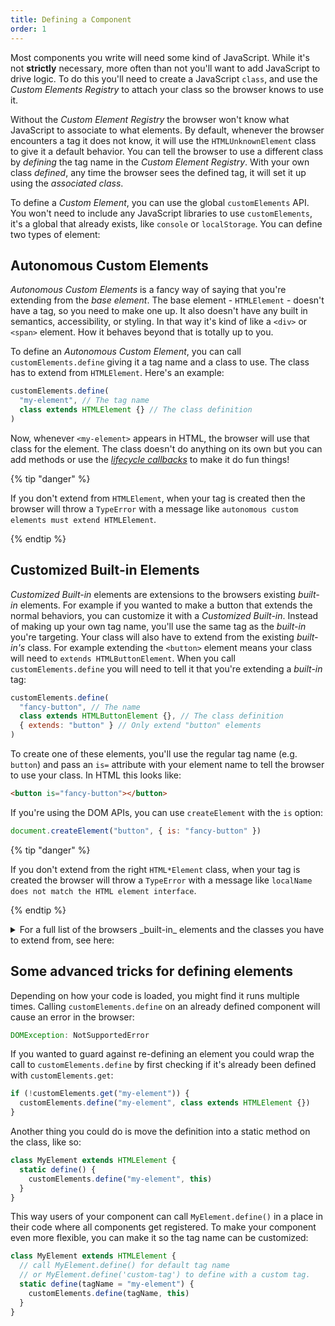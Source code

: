 ```yaml
---
title: Defining a Component
order: 1
---
```


Most components you write will need some kind of JavaScript. While it's not **strictly** necessary, more often than not
you'll want to add JavaScript to drive logic. To do this you'll need to create a JavaScript `class`, and use the _Custom
Elements Registry_ to attach your class so the browser knows to use it.

Without the _Custom Element Registry_ the browser won't know what JavaScript to associate to what elements. By default,
whenever the browser encounters a tag it does not know, it will use the `HTMLUnknownElement` class to give it a default
behavior. You can tell the browser to use a different class by _defining_ the tag name in the _Custom Element Registry_.
With your own class _defined_, any time the browser sees the defined tag, it will set it up using the _associated
class_.

To define a _Custom Element_, you can use the global `customElements` API. You won't need to include any JavaScript
libraries to use `customElements`, it's a global that already exists, like `console` or `localStorage`. You can define
two types of element:

## Autonomous Custom Elements

_Autonomous Custom Elements_ is a fancy way of saying that you're extending from the _base element_. The base element -
`HTMLElement` - doesn't have a tag, so you need to make one up. It also doesn't have any built in semantics,
accessibility, or styling. In that way it's kind of like a `<div>` or `<span>` element. How it behaves beyond that is
totally up to you.

To define an _Autonomous Custom Element_, you can call `customElements.define` giving it a tag name and a class to use.
The class has to extend from `HTMLElement`. Here's an example:

```js
customElements.define(
  "my-element", // The tag name
  class extends HTMLElement {} // The class definition
)
```

Now, whenever `<my-element>` appears in HTML, the browser will use that class for the element. The class doesn't do
anything on its own but you can add methods or use the [_lifecycle callbacks_][lifecycle] to make it do fun things!

{% tip "danger" %}

If you don't extend from `HTMLElement`, when your tag is created then the browser will throw a `TypeError` with a
message like `autonomous custom elements must extend HTMLElement`.

{% endtip %}

## Customized Built-in Elements

_Customized Built-in_ elements are extensions to the browsers existing _built-in_ elements. For example if you wanted to
make a button that extends the normal behaviors, you can customize it with a _Customized Built-in_. Instead of making up
your own tag name, you'll use the same tag as the _built-in_ you're targeting. Your class will also have to extend from
the existing _built-in's_ class. For example extending the `<button>` element means your class will need to
`extends HTMLButtonElement`. When you call `customElements.define` you will need to tell it that you're extending a
_built-in_ tag:

```js
customElements.define(
  "fancy-button", // The name
  class extends HTMLButtonElement {}, // The class definition
  { extends: "button" } // Only extend "button" elements
)
```

To create one of these elements, you'll use the regular tag name (e.g. `button`) and pass an `is=` attribute with your
element name to tell the browser to use your class. In HTML this looks like:

```html
<button is="fancy-button"></button>
```

If you're using the DOM APIs, you can use `createElement` with the `is` option:

```js
document.createElement("button", { is: "fancy-button" })
```

{% tip "danger" %}

If you don't extend from the right `HTML*Element` class, when your tag is created the browser will throw a `TypeError`
with a message like `localName does not match the HTML element interface`.

{% endtip %}

<details>
  <summary>
    For a full list of the browsers _built-in_ elements and the classes you have to extend from, see here:
  </summary>

| Element         | Tag Name       | Class to extend from                                                                                |
| :-------------- | :------------- | :-------------------------------------------------------------------------------------------------- |
| Anchor          | `<a>`          | [HTMLAnchorElement](https://developer.mozilla.org/en-US/docs/Web/API/HTMLAnchorElement)             |
| Area            | `<area>`       | [HTMLAreaElement](https://developer.mozilla.org/en-US/docs/Web/API/HTMLAreaElement)                 |
| Audio           | `<audio>`      | [HTMLAudioElement](https://developer.mozilla.org/en-US/docs/Web/API/HTMLAudioElement)               |
| Base            | `<base>`       | [HTMLBaseElement](https://developer.mozilla.org/en-US/docs/Web/API/HTMLBaseElement)                 |
| Block Quote     | `<blockquote>` | [HTMLQuoteElement](https://developer.mozilla.org/en-US/docs/Web/API/HTMLQuoteElement)               |
| Body            | `<body>`       | [HTMLBodyElement](https://developer.mozilla.org/en-US/docs/Web/API/HTMLBodyElement)                 |
| BR              | `<br>`         | [HTMLBRElement](https://developer.mozilla.org/en-US/docs/Web/API/HTMLBRElement)                     |
| Button          | `<button>`     | [HTMLButtonElement](https://developer.mozilla.org/en-US/docs/Web/API/HTMLButtonElement)             |
| Canvas          | `<canvas>`     | [HTMLCanvasElement](https://developer.mozilla.org/en-US/docs/Web/API/HTMLCanvasElement)             |
| Data            | `<data>`       | [HTMLDataElement](https://developer.mozilla.org/en-US/docs/Web/API/HTMLDataElement)                 |
| Data List       | `<datalist>`   | [HTMLDataListElement](https://developer.mozilla.org/en-US/docs/Web/API/HTMLDataListElement)         |
| Del             | `<del>`        | [HTMLModElement](https://developer.mozilla.org/en-US/docs/Web/API/HTMLModElement)                   |
| Details         | `<details>`    | [HTMLDetailsElement](https://developer.mozilla.org/en-US/docs/Web/API/HTMLDetailsElement)           |
| Dialog          | `<dialog>`     | [HTMLDialogElement](https://developer.mozilla.org/en-US/docs/Web/API/HTMLDialogElement)             |
| Div             | `<div>`        | [HTMLDivElement](https://developer.mozilla.org/en-US/docs/Web/API/HTMLDivElement)                   |
| Definition List | `<dl>`         | [HTMLDListElement](https://developer.mozilla.org/en-US/docs/Web/API/HTMLDListElement)               |
| Embed           | `<embed>`      | [HTMLEmbedElement](https://developer.mozilla.org/en-US/docs/Web/API/HTMLEmbedElement)               |
| Field Set       | `<fieldset>`   | [HTMLFieldSetElement](https://developer.mozilla.org/en-US/docs/Web/API/HTMLFieldSetElement)         |
| Form            | `<form>`       | [HTMLFormElement](https://developer.mozilla.org/en-US/docs/Web/API/HTMLFormElement)                 |
| H1              | `<h1>`         | [HTMLHeadingElement](https://developer.mozilla.org/en-US/docs/Web/API/HTMLHeadingElement)           |
| H2              | `<h2>`         | [HTMLHeadingElement](https://developer.mozilla.org/en-US/docs/Web/API/HTMLHeadingElement)           |
| H3              | `<h3>`         | [HTMLHeadingElement](https://developer.mozilla.org/en-US/docs/Web/API/HTMLHeadingElement)           |
| H4              | `<h4>`         | [HTMLHeadingElement](https://developer.mozilla.org/en-US/docs/Web/API/HTMLHeadingElement)           |
| H5              | `<h5>`         | [HTMLHeadingElement](https://developer.mozilla.org/en-US/docs/Web/API/HTMLHeadingElement)           |
| H6              | `<h6>`         | [HTMLHeadingElement](https://developer.mozilla.org/en-US/docs/Web/API/HTMLHeadingElement)           |
| HR              | `<hr>`         | [HTMLHRElement](https://developer.mozilla.org/en-US/docs/Web/API/HTMLHRElement)                     |
| Head            | `<head>`       | [HTMLHeadElement](https://developer.mozilla.org/en-US/docs/Web/API/HTMLHeadElement)                 |
| HTML            | `<html>`       | [HTMLHtmlElement](https://developer.mozilla.org/en-US/docs/Web/API/HTMLHtmlElement)                 |
| IFrame          | `<iframe>`     | [HTMLIFrameElement](https://developer.mozilla.org/en-US/docs/Web/API/HTMLIFrameElement)             |
| Image           | `<img>`        | [HTMLImageElement](https://developer.mozilla.org/en-US/docs/Web/API/HTMLImageElement)               |
| Ins             | `<ins>`        | [HTMLModElement](https://developer.mozilla.org/en-US/docs/Web/API/HTMLModElement)                   |
| Input           | `<input>`      | [HTMLInputElement](https://developer.mozilla.org/en-US/docs/Web/API/HTMLInputElement)               |
| Label           | `<label>`      | [HTMLLabelElement](https://developer.mozilla.org/en-US/docs/Web/API/HTMLLabelElement)               |
| Legend          | `<legend>`     | [HTMLLegendElement](https://developer.mozilla.org/en-US/docs/Web/API/HTMLLegendElement)             |
| LI              | `<li>`         | [HTMLLIElement](https://developer.mozilla.org/en-US/docs/Web/API/HTMLLIElement)                     |
| Link            | `<link>`       | [HTMLLinkElement](https://developer.mozilla.org/en-US/docs/Web/API/HTMLLinkElement)                 |
| Map             | `<map>`        | [HTMLMapElement](https://developer.mozilla.org/en-US/docs/Web/API/HTMLMapElement)                   |
| Menu            | `<menu>`       | [HTMLMenuElement](https://developer.mozilla.org/en-US/docs/Web/API/HTMLMenuElement)                 |
| Meta            | `<meta>`       | [HTMLMetaElement](https://developer.mozilla.org/en-US/docs/Web/API/HTMLMetaElement)                 |
| Meter           | `<meter>`      | [HTMLMeterElement](https://developer.mozilla.org/en-US/docs/Web/API/HTMLMeterElement)               |
| Object          | `<object>`     | [HTMLObjectElement](https://developer.mozilla.org/en-US/docs/Web/API/HTMLObjectElement)             |
| OList           | `<ol>`         | [HTMLOListElement](https://developer.mozilla.org/en-US/docs/Web/API/HTMLOListElement)               |
| OptGroup        | `<optgroup>`   | [HTMLOptGroupElement](https://developer.mozilla.org/en-US/docs/Web/API/HTMLOptGroupElement)         |
| Option          | `<option>`     | [HTMLOptionElement](https://developer.mozilla.org/en-US/docs/Web/API/HTMLOptionElement)             |
| Output          | `<output>`     | [HTMLOutputElement](https://developer.mozilla.org/en-US/docs/Web/API/HTMLOutputElement)             |
| Paragraph       | `<p>`          | [HTMLParagraphElement](https://developer.mozilla.org/en-US/docs/Web/API/HTMLParagraphElement)       |
| Picture         | `<picture>`    | [HTMLPictureElement](https://developer.mozilla.org/en-US/docs/Web/API/HTMLPictureElement)           |
| Pre             | `<pre>`        | [HTMLPreElement](https://developer.mozilla.org/en-US/docs/Web/API/HTMLPreElement)                   |
| Progress        | `<progress>`   | [HTMLProgressElement](https://developer.mozilla.org/en-US/docs/Web/API/HTMLProgressElement)         |
| Quote           | `<q>`          | [HTMLQuoteElement](https://developer.mozilla.org/en-US/docs/Web/API/HTMLQuoteElement)               |
| Script          | `<script>`     | [HTMLScriptElement](https://developer.mozilla.org/en-US/docs/Web/API/HTMLScriptElement)             |
| Select          | `<select>`     | [HTMLSelectElement](https://developer.mozilla.org/en-US/docs/Web/API/HTMLSelectElement)             |
| Slot            | `<slot>`       | [HTMLSlotElement](https://developer.mozilla.org/en-US/docs/Web/API/HTMLSlotElement)                 |
| Source          | `<source>`     | [HTMLSourceElement](https://developer.mozilla.org/en-US/docs/Web/API/HTMLSourceElement)             |
| Span            | `<span>`       | [HTMLSpanElement](https://developer.mozilla.org/en-US/docs/Web/API/HTMLSpanElement)                 |
| Style           | `<style>`      | [HTMLStyleElement](https://developer.mozilla.org/en-US/docs/Web/API/HTMLStyleElement)               |
| TableCaption    | `<caption>`    | [HTMLTableCaptionElement](https://developer.mozilla.org/en-US/docs/Web/API/HTMLTableCaptionElement) |
| TableCell       | `<td>`         | [HTMLTableCellElement](https://developer.mozilla.org/en-US/docs/Web/API/HTMLTableCellElement)       |
| Table           | `<table>`      | [HTMLTableElement](https://developer.mozilla.org/en-US/docs/Web/API/HTMLTableElement)               |
| TableRow        | `<tr>`         | [HTMLTableRowElement](https://developer.mozilla.org/en-US/docs/Web/API/HTMLTableRowElement)         |
| TBody           | `<tbody>`      | [HTMLTableSectionElement](https://developer.mozilla.org/en-US/docs/Web/API/HTMLTableSectionElement) |
| Template        | `<template>`   | [HTMLTemplateElement](https://developer.mozilla.org/en-US/docs/Web/API/HTMLTemplateElement)         |
| TextArea        | `<textarea>`   | [HTMLTextAreaElement](https://developer.mozilla.org/en-US/docs/Web/API/HTMLTextAreaElement)         |
| Time            | `<time>`       | [HTMLTimeElement](https://developer.mozilla.org/en-US/docs/Web/API/HTMLTimeElement)                 |
| Title           | `<title>`      | [HTMLTitleElement](https://developer.mozilla.org/en-US/docs/Web/API/HTMLTitleElement)               |
| Track           | `<track>`      | [HTMLTrackElement](https://developer.mozilla.org/en-US/docs/Web/API/HTMLTrackElement)               |
| UList           | `<ul>`         | [HTMLUListElement](https://developer.mozilla.org/en-US/docs/Web/API/HTMLUListElement)               |
| Video           | `<video>`      | [HTMLVideoElement](https://developer.mozilla.org/en-US/docs/Web/API/HTMLVideoElement)               |

</details>

## Some advanced tricks for defining elements

Depending on how your code is loaded, you might find it runs multiple times. Calling `customElements.define` on an
already defined component will cause an error in the browser:

```js
DOMException: NotSupportedError
```

If you wanted to guard against re-defining an element you could wrap the call to `customElements.define` by first
checking if it's already been defined with `customElements.get`:

```js
if (!customElements.get("my-element")) {
  customElements.define("my-element", class extends HTMLElement {})
}
```

Another thing you could do is move the definition into a static method on the class, like so:

```js
class MyElement extends HTMLElement {
  static define() {
    customElements.define("my-element", this)
  }
}
```

This way users of your component can call `MyElement.define()` in a place in their code where all components get
registered. To make your component even more flexible, you can make it so the tag name can be customized:

```js
class MyElement extends HTMLElement {
  // call MyElement.define() for default tag name
  // or MyElement.define('custom-tag') to define with a custom tag.
  static define(tagName = "my-element") {
    customElements.define(tagName, this)
  }
}
```

[lifecycle]: /learn/components/lifecycle-reference
